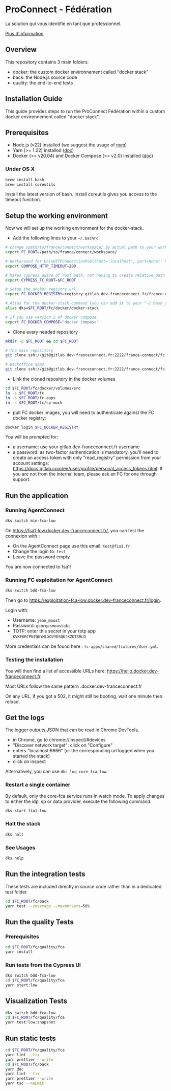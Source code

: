 # ProConnect - Fédération

La solution qui vous identifie en tant que professionnel.

[Plus d'information](https://github.com/numerique-gouv/proconnect-documentation?tab=readme-ov-file#-proconnect---documentation).

## Overview

This repository contains 3 main folders:

- docker: the custom docker environnement called "docker stack"
- back: the Node.js source code
- quality: the end-to-end tests

## Installation Guide

This guide provides steps to run the ProConnect Fédération within a custom docker environnement called "docker stack".

## Prerequisites

- Node.js (v22) installed (we suggest the usage of [nvm](https://github.com/nvm-sh/nvm))
- Yarn (>= 1.22) installed ([doc](https://yarnpkg.com/getting-started/install))
- Docker (>= v20.04) and Docker Compose (>= v2.0) installed ([doc](https://docs.docker.com/engine/install/))

### Under OS X

```bash
brew install bash
brew install coreutils
```

Install the latest version of bash.
Install coreutils gives you access to the timeout function.

## Setup the working environment

Now we will set up the working environment for the docker-stack.

- Add the following lines to your `~/.bashrc`:

```bash
# change /path/to/france/connect/workspace/ by actual path to your working directory:
export FC_ROOT=/path/to/france/connect/workspace/

# Workaround for UnixHTTPConnectionPool(host='localhost', port=None): Read timed out. (read timeout=70) :
export COMPOSE_HTTP_TIMEOUT=200

# Makes cypress aware of root path, not having to create relative path from e2E test file
export CYPRESS_FC_ROOT=$FC_ROOT

# Setup the docker registry url
export FC_DOCKER_REGISTRY=registry.gitlab.dev-franceconnect.fr/france-connect/fc

# Alias for the docker-stack command (you can add it to your "~/.bash_aliases" if you prefer but don't forget to set the variables before the .bash_aliases sourcing in your .bashrc 😉) :
alias dks=$FC_ROOT/fc/docker/docker-stack

# If you use version 2 of docker compose
export FC_DOCKER_COMPOSE='docker compose'
```

- Clone every needed repository

```bash
mkdir -p $FC_ROOT && cd $FC_ROOT

# The main repository
git clone ssh://git@gitlab.dev-franceconnect.fr:2222/france-connect/fc.git

# Backoffice apps
git clone ssh://git@gitlab.dev-franceconnect.fr:2222/france-connect/fc-apps.git
```

- Link the cloned repository in the docker volumes

```bash
cd $FC_ROOT/fc/docker/volumes/src
ln -s $FC_ROOT/fc
ln -s $FC_ROOT/fc-apps
ln -s $FC_ROOT/fc/sp-mock
```

- pull FC docker images, you will need to authenticate against the FC docker registry:

```bash
docker login $FC_DOCKER_REGISTRY
```

You will be prompted for:

- a username: use your gitlab.dev-franceconnect.fr username
- a password: as two-factor authentication is mandatory, you'll need to create an access token with only "read_registry" permission from your account settings: https://docs.gitlab.com/ee/user/profile/personal_access_tokens.html. If you are not from the internal team, please ask an FC for one through support.

## Run the application

### Running AgentConnect

```bash
dks switch min-fca-low
```

On https://fsa1-low.docker.dev-franceconnect.fr/, you can test the connexion with :

- On the AgentConnect page use this email: `test@fia1.fr`
- Change the login to: `test`
- Leave the password empty

You are now connected to fsa1!

### Running FC exploitation for AgentConnect

```bash
dks switch bdd-fca-low
```

Then go to https://exploitation-fca-low.docker.dev-franceconnect.fr/login.

Login with:

- Username: `jean_moust`
- Password: `georgesmoustaki`
- TOTP: enter this secret in your totp app `KVKFKRCPNZQUYMLXOVYDSQKJKZDTSRLD`

More credentials can be found here : `fc-apps/shared/fixtures/User.yml`.

### Testing the installation

You will then find a list of accessible URLs here: https://hello.docker.dev-franceconnect.fr.

Most URLs follow the same pattern <app-name>.docker.dev-franceconnect.fr

On any URL, if you got a 502, it might still be booting, wait one minute then reload.

## Get the logs

The logger outputs JSON that can be read in Chrome DevTools.

- in Chrome, go to chrome://inspect/#devices
- "Discover network target": click on "Configure"
- enters "localhost:6666" (or the corresponding url logged when you started the stack)
- click on inspect

Alternatively, you can use `dks log core-fca-low`.

### Restart a single container

By default, only the core-fca service runs in watch mode.
To apply changes to either the idp, sp or data provider, execute the following command:

```bash
dks start fia1-low
```

### Halt the stack

```bash
dks halt
```

### See Usages

```bash
dks help
```

## Run the integration tests

These tests are included directly in source code rather than in a dedicated test folder.

```bash
cd $FC_ROOT/fc/back
yarn test --coverage --maxWorkers=50%
```

## Run the quality Tests

### Prerequisites

```bash
cd $FC_ROOT/fc/quality/fca
yarn install
```

### Run tests from the Cypress UI

```bash
dks switch bdd-fca-low
cd $FC_ROOT/fc/quality/fca
yarn start:low
```

## Visualization Tests

```bash
dks switch bdd-fca-low
cd $FC_ROOT/fc/quality/fca
yarn test:low:snapshot
```

## Run static tests

```bash
cd $FC_ROOT/fc/quality/fca
yarn lint --fix
yarn prettier --write
cd $FC_ROOT/fc/back
yarn doc
yarn lint --fix
yarn prettier --write
yarn tsc --noEmit
```

